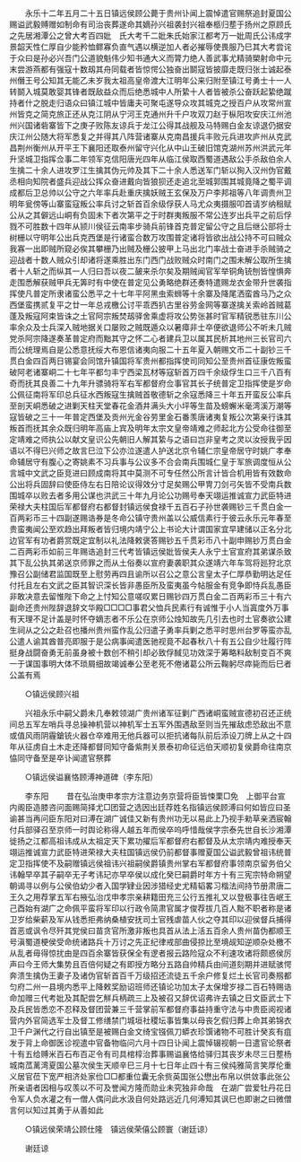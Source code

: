 <!-- { "loadSidebar": true } -->
　　永乐十二年五月二十五日镇远侯顾公薨于贵州讣闻上震悼遣官赐祭追封夏国公赐谥武毅赙赠如制命有司治丧葬遂命其嫡孙兴祖袭封兴祖奉柩归塟于扬州之原顾氏之先居湘潭公之曾大考百四妣　氏大考千二妣朱氏始家江都考万一妣周氏公讳成字景韶天性仁厚自少能矜恤鳏寡负直气遇以横逆加人者必摧辱使畏服乃巳其大考尝诧于众曰是孙必兴吾门公道貌魁伟少知书通大义而膂力绝人善武事尤精骑槊射命中元末尝游燕都有强寇十数刼其舟同载者皆惊愕公独奋出鬬寇皆披靡走既归张士诚起泰州僭王号公知其无能乙未岁我太祖高皇帝渡大江明年公来归附至镇江号勇士十一人转鬬入城莫敢婴其锋者既敌益众而后绝悉城中人所絷十人者皆被杀公奋跃起絷绝蹴持者什之脱走归语众曰镇江城中皆庸夫可聚屯遂导众攻其城克之授百户从攻常州宣州皆克之简克旅正还从克江阴从宁河王克通州升千户攻双刀赵于枞阳攻安庆江州池州兴国诸砦寨皆下之庚子败陈友谅兵于龙江公得其战舰及马特赐白金友谅退仍据安庆江州公随大将军悉复之并得其八阵营诸寨从克南昌援兵丰败元兵进攻庐州从克武昌荆州衡州从开平王下襄阳还取泰州留守兴化从中山王破旧馆克湖州苏州洪武元年升坚城卫指挥佥事二年领军克信阳唐光四年从临江侯取西蜀道遇敌公手杀敌伯余人生擒二十余人进攻罗江生擒其伪元帅及其下二十余人悉送军门斩以狥入汉州伪官戴丞相向知院者盛兵迎战公挥众奋进戴向皆狼狈还走追北至城郭围其城竟降之蜀平调成都后卫总帅以公守之六年率兵赴重庆擒妖贼王玄保及万户李邦祖等八年调贵州卫明年瓮傍等山寨蛮寇叛公率兵讨之斩首百余级俘获人马尤众夷摄服叩首请岁纳租赋公从之其僻远山峒有负固未下者次第平之于时群夷叛服不常公连岁出兵平之前后俘戮不可胜数十四年从颕川侯征云南率步骑兵前锋首克普定留公守之且后继公部将士树栅以守明年公出兵克西堡是行诸蛮合数万攻围普定诸将皆欲出战公持不可曰贼众我寡一出即贼所窥必俟其攀栅乃出贼及栅公披甲上马出北门率战士奋进手杀贼骑之迎战者十数人贼众引却诸将遂乘胜出东门西门战败贼众时南门之围未解公取所生擒者十人斩之而纵其一人归曰吾以夜二皷来杀尔矣及期贼闻官军举铜角铳刨皆惶惧奔走围悉解获贼甲兵无筭时有中使在普定见公勇略绝群还奏特遣赐龙衣金带升世袭指挥使凡普定所隶诸蛮公悉平之十七年平阿黑虫索蛳等十余寨及降尾洒蛮酋马乃之众西堡蛮携贰复平之廿一年总戎檄公讨平乖西扒古里谷劳金网等寨遂擒关索岭首贼葛蓬及叛寇阿束皆诛之土官阿宗叛焚刼驿舍乘虚将攻公势张甚时官军精锐悉驻东川公率余众及士兵深入贼地据关口屡败之贼既遁众以暑瘴非士卒便欲退师公不听未几贼党杀阿宗降遂奏革普定府而黜其守之怀二心者建兵卫以属其民析其地州三长官司六而公统理焉自是公悉意抚绥大布恩信诸夷向服二十五年夏入朝赐文币二十副钞三千贯白金四百两日锡宴会同馆升镇国将军贵州都指挥使司同知公至贵州首征康佐叛蛮破阿老诸寨峒二十七年平都匀丰宁西梁瓦材等寇斩首万四千余级俘生口三千八百有奇而抚其良善二十九年升骠骑将军右军都督府佥事官其长子统普定卫指挥使是岁命公佩征南将军印总兵征水西叛寇生擒贼首敬德斩之余寇悉降三十年五开蛮反公率兵至剖天峒悉破之进剿天柱天堂春花金酒井满头大小坪等生苗及螃蠏米毫湾溪万潮等寇皆破之三十一年普定西堡及贡州光金谷劳里金石番羡唐诸夷复叛公次第亲行诛其叛首而抚其余众既归明年高庙上宾及明年太宗文皇帝靖难之师起北方公受命往御至定靖难之师执公以献文皇识公先朝旧人解其絷与之语曰岂非皇考之灵以汝授我乎因语以不得巳兴师之故言巳泣下公亦泣遂遣人护送北京令辅仁宗皇帝居守时姚广孝奉命辅居守有腹心之寄姚素不习兵事与公议多不合会南兵围城仁皇于军旅调度恒从公言城中文武之臣竞进曰顾成南将其中莫测不可专任然公所言计皆合机用皆有效数命公出将兵固辞曰使臣侍左右日陪论议得效分寸足矣赐公甲冑刀剑弓矢皆不受南兵数围城卒以败去者多用公谋也洪武三十年九月论公功赐号奉天翊运推诚宣力武臣特进荣禄大夫柱国后军都督府右都督封镇远侯食禄千五百石子孙世袭赐钞三千贯白金一百两彩币三十四副遂赐诰券是冬命公镇守贵州盖以公威信素行于彼云永乐元年春至贵蛮夷闻公至欢趋出拜叛者皆归境内靖宁公上书论大计谓国家宜早建储以正名分北边官军有功者爵赏既定宜制以礼法降敕褒答赐钞五千贯彩币八十副申赐钞万贯白金二百两彩币如前三年赐诰追封三代考皆镇远侯妣皆侯夫人永宁土官宣府其弟谋杀致其下乱公执其弟送京师罪之而从土俗奏以宣府妻袭职其众遂靖六年车驾将廵狩北京豫召公副储君监国既至上慰劳再四且谕所以召公之意公言皇太子仁厚恭勤明达足任付托且左右文武之臣其智识深长皆非愚臣所及蛮夷虽今帖服金有竞争即恃兵乱愚臣非敢决意去留惟陛下命之上忖知公意嗟叹累日赐钞四万贯白金二百两彩币三十有六副命还贵州陛辞退辞文华殿□□□□事君父恤兵民素行有诚惟于小人当寘度外万事有天理不足计盖是时怀夺嫡志者不乐公在京师公烛知故先几引去也时土官奏欲公建生祠从之公之赴召也播州贵州蛮作乱公归遣子勇率兵剿之悉平时思州台罗等蛮亦乱公遣人谕其酋普亮即服于是公病事闻遣医驰视竟不起春秋八十有五公自少壮履行阵挺身战闘奋勇无前虽身被十数创不稍引却必致俘馘见功效深于筹略料敌制变百不爽一于谋国事明大体不琐屑细故竭诚奉公至老死不倦诸葛公所云鞠躬尽瘁毙而后巳者公盖有焉 

　　○镇远侯顾兴祖 

　　兴祖永乐中嗣父爵未几奉敕领湖广贵州诸军征剿广西诸峒蛮贼宣德初召还正统间总五军左哨兵寻总操神机营以神机军士五军外围遇敌至则当先摧敌虑恐敌出不意或值风雨阴霾鎗铳火器仓卒难用无他兵器可以拒抗诸每队前后添设刀牌上从之十四年从征虏自土木走还降都督同知守备紫荆关景泰初命征远伯天顺初复侯爵命往南京恊同守备至是卒讣闻遣官祭葬 

　　○镇远侯谥襄恪顾溥神道碑（李东阳） 

　　李东阳 
　　昔在弘治庚申孝宗方注意边务京营将臣皆悚栗□免　上御平台宣内阁臣造膝咨问面赐简择尤□团营之选因出廷荐姓名指镇远侯顾溥曰何如皆应曰圣谕甚当再问臣东阳对曰溥在湖广诚佳又新有贵州功无以易此上乃视手勑草亲洒宸翰付兵部驿召至京师一时舆论称得人越五年而侯卒呜呼惜哉侯字宗泰先世自长沙湘潭徙扬之江都高祖讳成从太祖定天下累功擢后军都督府右都督及从太宗靖内难授奉天翊运推诚宣力武臣特进荣禄大夫柱国镇远侯仍前都督事赠夏国公谥武毅曾祖讳统普定卫指挥使不及嗣赠镇远侯祖讳兴祖嗣侯爵镇贵州掌右军都督府事领南京留务伯父讳翰早卒其子嗣卒无子考讳玘亦早卒侯以成化癸巳嗣爵时年方十有三宪宗特命朔望朝谒寻以例与公侯伯幼少者入国学肄业因涉猎经史尤精韬畧习楷法间持节册肃唐二王久之用荐掌五军右掖弘治戊申孝宗亲耕籍田充三公行五推礼又以登极事往告岷王己酉始有湖广之命佩平蛮将军印以行政令简肃官属才俊荐拔几百人黜不职者称是诸卫岁给柴薪及军从钱悉拒弗纳桑植安抚司土官残虐苗人伙之夺其印以迎侯督兵捕得首恶或讽令尽歼其党侯曰苗贪官所激非叛也具首从法上活五百余人贵州苗伪都顺王号滇蜀道梗侯受命统诸路兵十万讨之先正纪律戒部曲侵掠比至境觇知逆顺杂处檄不从乱者毋得惊扰由是四百余寨皆获保全有逻者报云路险寇众不利速攻诸将颇惑侯厉声曰今王师大集势且百倍何疑之有即授方略分五路自帅精兵由间道刻期并进赋骇愕奔溃生擒伪王妻子及诸伪官斩首百千万级招还流徒五千余户修复烂土长官司奏剏都匀府二州一县境内悉平上降敕奖励诏班师还镇论功加太子太保增岁禄二百石特赐诰命加赠三代考妣及其配尝乞觧兵柄疏三上及被召又辞优诏弗许去镇之日文臣武士下及兵民皆悉恋不忍释及督团营兼三千营掌前军都督府事益持重守法与中贵臣阅视诸营内外官简选军士及督工修缮禁门城垣社稷坛事皆集以母丧乞假归葬上命其弟锦衣卫千户渊代之行自出镇至是被赐白金文绮宝镪佩刀蟒衣珍馔诸物不可胜计癸亥有疽发于背上命御医诊视遣中官备物临问六月十四日讣闻上震悼辍视朝一日遣官论祭者十有五给赙米百石布百疋令有司具棺椁治葬事赐谥襄恪给驿归其丧岁未尽三日塟杨城南苽蓠湾夏国公墓次侯生天顺辛巳三月十七日年止四十有三侯纯雅简言笑厚伦重义居官莅下宽严相济处家俭□□都重位囊无余赀英国张公懋出布帛以供敛事此张公所亲语者因相与叹羡以不可及誉闻方隆而勋业未究独非命哉　在湖广尝爱牡丹花日令军人负水灌之有一僧人偶问此水汲自何处路远近几何溥知其讽巳也即谢之曰微僧言何以知过其勇于从善如此 

　　○镇远侯荣靖公顾仕隆　镇远侯荣僖公顾寰（谢廷谅） 

　　谢廷谅 
